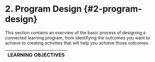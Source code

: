 # 2\. Program Design {#2-program-design}

This section contains an overview of the basic process of designing a connected learning program, from identifying the outcomes you want to achieve to creating activities that will help you achieve those outcomes.

| **LEARNING OBJECTIVES** |
| --- |